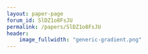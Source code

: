 ```yaml
---
layout: paper-page
forum_id: SlDZ1o8FsJU
permalink: /papers/SlDZ1o8FsJU
header:
    image_fullwidth: "generic-gradient.png"
---
```

    